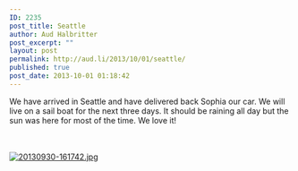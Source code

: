 ```yaml
---
ID: 2235
post_title: Seattle
author: Aud Halbritter
post_excerpt: ""
layout: post
permalink: http://aud.li/2013/10/01/seattle/
published: true
post_date: 2013-10-01 01:18:42
---
```

We have arrived in Seattle and have delivered back Sophia our car. We will live on a sail boat for the next three days. It should be raining all day but the sun was here for most of the time. We love it!

<br /><br /><a href="http://aud.li/wp-content/uploads/2013/10/20130930-161742.jpg"><img src="http://aud.li/wp-content/uploads/2013/10/20130930-161742.jpg" alt="20130930-161742.jpg" class="alignnone size-full" /></a>